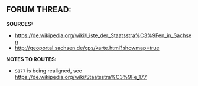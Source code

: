 ﻿**FORUM THREAD:**
- 


**SOURCES:**
- https://de.wikipedia.org/wiki/Liste_der_Staatsstra%C3%9Fen_in_Sachsen
- http://geoportal.sachsen.de/cps/karte.html?showmap=true


**NOTES TO ROUTES:**
- `S177` is being realigned, see https://de.wikipedia.org/wiki/Staatsstra%C3%9Fe_177